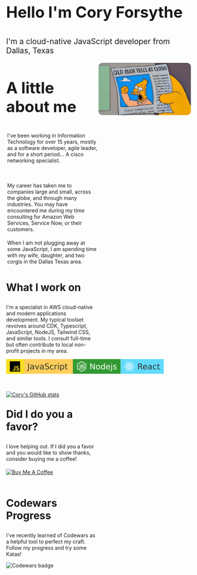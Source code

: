 <p style="font-size:3em; font-weight:bold;">Hello I'm Cory Forsythe  </p>
<p style="font-size:1.5em;">I'm a cloud-native JavaScript developer from Dallas, Texas</p>
<div style="width:100%; display:block;">
<div style="width:50%; display:inline-block; vertical-align:top;">
<p style="font-size:3em; font-weight:bold;">A little about me </p>
<p style="padding:3px;">I've been working in Information Technology for over 15 years, mostly as a software developer, agile leader, and for a short period... A cisco networking specialist.
</p>
<br/>
<p style="padding:3px;">
My career has taken me to companies large and small, across the globe, and through many industries. You may have encountered me during my time consulting for Amazon Web Services, Service Now, or their customers.
</p>
<p style="padding:3px;">
When I am not plugging away at some JavaScript, I am spending time with my wife, daughter, and two corgis in the Dallas Texas area.
</p>
</div><div style="width:50%;display:inline-block;"><img style="border-radius:10px;" src="omyac.jpg"/></div>
</div>

<div style="max-width:50%;">
<p style="font-size:2em; font-weight:bold;">What I work on<p>

I'm a specialist in AWS cloud-native and modern applications development. My typical toolset revolves around CDK, Typescript, JavaScript, NodeJS, Tailwind CSS, and similar tools.  I consult full-time but often contribute to local non-profit projects in my area.
<div style="display:flex;justify-content:space-evenly" > 
<img src="js.svg">
<img src="nodejs.svg">
<img src="react.svg">
</div>
<br/>
<br/>

[![Cory's GitHub stats](https://github-readme-stats.vercel.app/api?username=coryforsythe)](https://github.com/coryforsythe/github-readme-stats)


<p style="font-size:2em; font-weight:bold;">Did I do you a favor?</p>
I love helping out. If I did you a favor and you would like to show thanks, consider buying me a coffee!  

<a href="https://www.buymeacoffee.com/coryforsythe" target="_blank"><img style="margin-top:5px;" src="https://cdn.buymeacoffee.com/buttons/default-orange.png" alt="Buy Me A Coffee" height="41" width="174"></a>

<br/>
<p style="font-size:2em; font-weight:bold;">Codewars Progress</p>
I've recently learned of Codewars as a helpful tool to perfect my craft.  Follow my progress and try some Katas!

![Codewars badge](https://www.codewars.com/users/coryforsythe/badges/large)
</div>
